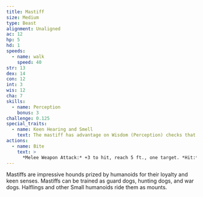 ```yaml
---
title: Mastiff
size: Medium
type: Beast
alignment: Unaligned
ac: 12
hp: 5
hd: 1
speeds:
  - name: walk
    speed: 40
str: 13
dex: 14
con: 12
int: 3
wis: 12
cha: 7
skills:
  - name: Perception
    bonus: 3
challenge: 0.125
special_traits:
  - name: Keen Hearing and Smell
    text: The mastiff has advantage on Wisdom (Perception) checks that rely on hearing or smell.
actions:
  - name: Bite
    text: >
      *Melee Weapon Attack:* +3 to hit, reach 5 ft., one target. *Hit:* 4 (1d6 + 1) piercing damage. If the target is a creature, it must succeed on a DC 11 Strength saving throw or be knocked prone.
---
```


Mastiffs are impressive hounds prized by humanoids for their loyalty and keen senses. Mastiffs can be trained as guard dogs, hunting dogs,  and war dogs. Halflings and other Small humanoids ride them as mounts.
